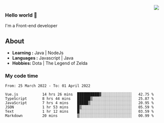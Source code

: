 <img align='right' src="https://github-readme-stats.vercel.app/api?username=jumodada&show_icons=true&theme=vue">

### Hello world 👋

I'm a Front-end developer 
    
## About
-  **Learning :** Java | NodeJs
-  **Languages :** Javascript | Java
-  **Hobbies:** Dota | The Legend of Zelda

### My code time

<!--START_SECTION:waka-->

```text
From: 25 March 2022 - To: 01 April 2022

Vue.js           14 hrs 26 mins  ██████████▓░░░░░░░░░░░░░░   42.75 %
TypeScript       8 hrs 44 mins   ██████▒░░░░░░░░░░░░░░░░░░   25.87 %
JavaScript       7 hrs 4 mins    █████▒░░░░░░░░░░░░░░░░░░░   20.95 %
JSON             1 hr 53 mins    █▒░░░░░░░░░░░░░░░░░░░░░░░   05.59 %
Text             1 hr 12 mins    █░░░░░░░░░░░░░░░░░░░░░░░░   03.59 %
Markdown         20 mins         ▒░░░░░░░░░░░░░░░░░░░░░░░░   00.99 %
```

<!--END_SECTION:waka-->
